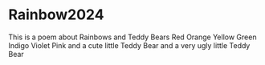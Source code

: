 # Rainbow2024
This is a poem about Rainbows and Teddy Bears
Red
Orange
Yellow
Green
Indigo
Violet
Pink
and a cute little Teddy Bear
and a very ugly little Teddy Bear